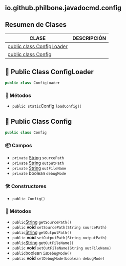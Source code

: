## io.github.philbone.javadocmd.config

## Resumen de Clases


|CLASE|DESCRIPCIÓN|
|---|---|
|[public class ConfigLoader](#-public-class-configloader)|
|[public class Config](#-public-class-config)|
## 📘 Public Class ConfigLoader

```java
public class ConfigLoader
```
### 🧮 Métodos

- `public static`Config `loadConfig()`
## 📘 Public Class Config

```java
public class Config
```
### 📦 Campos

- `private` [String](https://docs.oracle.com/en/java/javase/17/docs/api/java.base/java/lang/String.html) `sourcePath`
- `private` [String](https://docs.oracle.com/en/java/javase/17/docs/api/java.base/java/lang/String.html) `outputPath`
- `private` [String](https://docs.oracle.com/en/java/javase/17/docs/api/java.base/java/lang/String.html) `outFileName`
- `private` boolean `debugMode`
### 🛠️ Constructores

- `public Config()`
### 🧮 Métodos

- `public`[String](https://docs.oracle.com/en/java/javase/17/docs/api/java.base/java/lang/String.html) `getSourcePath()`
- `public` **void** `setSourcePath(String sourcePath)`
- `public`[String](https://docs.oracle.com/en/java/javase/17/docs/api/java.base/java/lang/String.html) `getOutputPath()`
- `public` **void** `setOutputPath(String outputPath)`
- `public`[String](https://docs.oracle.com/en/java/javase/17/docs/api/java.base/java/lang/String.html) `getOutFileName()`
- `public` **void** `setOutFileName(String outFileName)`
- `public`boolean `isDebugMode()`
- `public` **void** `setDebugMode(boolean debugMode)`
